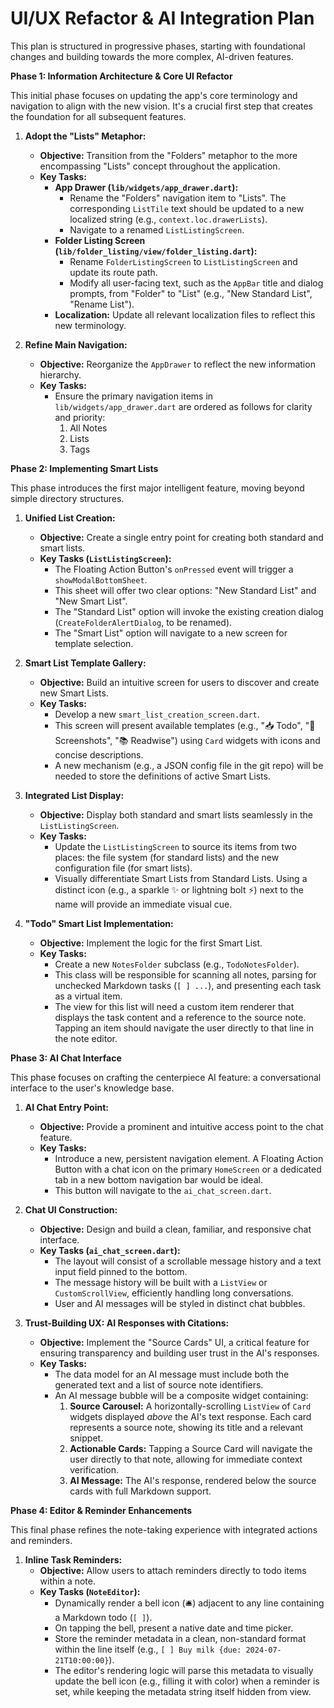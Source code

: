 # **UI/UX Refactor & AI Integration Plan**

This plan is structured in progressive phases, starting with foundational changes and building towards the more complex, AI-driven features.

**Phase 1: Information Architecture & Core UI Refactor**

This initial phase focuses on updating the app's core terminology and navigation to align with the new vision. It's a crucial first step that creates the foundation for all subsequent features.

1.  **Adopt the "Lists" Metaphor:**
    *   **Objective:** Transition from the "Folders" metaphor to the more encompassing "Lists" concept throughout the application.
    *   **Key Tasks:**
        *   **App Drawer (`lib/widgets/app_drawer.dart`):**
            *   Rename the "Folders" navigation item to "Lists". The corresponding `ListTile` text should be updated to a new localized string (e.g., `context.loc.drawerLists`).
            *   Navigate to a renamed `ListListingScreen`.
        *   **Folder Listing Screen (`lib/folder_listing/view/folder_listing.dart`):**
            *   Rename `FolderListingScreen` to `ListListingScreen` and update its route path.
            *   Modify all user-facing text, such as the `AppBar` title and dialog prompts, from "Folder" to "List" (e.g., "New Standard List", "Rename List").
        *   **Localization:** Update all relevant localization files to reflect this new terminology.

2.  **Refine Main Navigation:**
    *   **Objective:** Reorganize the `AppDrawer` to reflect the new information hierarchy.
    *   **Key Tasks:**
        *   Ensure the primary navigation items in `lib/widgets/app_drawer.dart` are ordered as follows for clarity and priority:
            1.  All Notes
            2.  Lists
            3.  Tags

**Phase 2: Implementing Smart Lists**

This phase introduces the first major intelligent feature, moving beyond simple directory structures.

1.  **Unified List Creation:**
    *   **Objective:** Create a single entry point for creating both standard and smart lists.
    *   **Key Tasks (`ListListingScreen`):**
        *   The Floating Action Button's `onPressed` event will trigger a `showModalBottomSheet`.
        *   This sheet will offer two clear options: "New Standard List" and "New Smart List".
        *   The "Standard List" option will invoke the existing creation dialog (`CreateFolderAlertDialog`, to be renamed).
        *   The "Smart List" option will navigate to a new screen for template selection.

2.  **Smart List Template Gallery:**
    *   **Objective:** Build an intuitive screen for users to discover and create new Smart Lists.
    *   **Key Tasks:**
        *   Develop a new `smart_list_creation_screen.dart`.
        *   This screen will present available templates (e.g., "📥 Todo", "📸 Screenshots", "📚 Readwise") using `Card` widgets with icons and concise descriptions.
        *   A new mechanism (e.g., a JSON config file in the git repo) will be needed to store the definitions of active Smart Lists.

3.  **Integrated List Display:**
    *   **Objective:** Display both standard and smart lists seamlessly in the `ListListingScreen`.
    *   **Key Tasks:**
        *   Update the `ListListingScreen` to source its items from two places: the file system (for standard lists) and the new configuration file (for smart lists).
        *   Visually differentiate Smart Lists from Standard Lists. Using a distinct icon (e.g., a sparkle ✨ or lightning bolt ⚡️) next to the name will provide an immediate visual cue.

4.  **"Todo" Smart List Implementation:**
    *   **Objective:** Implement the logic for the first Smart List.
    *   **Key Tasks:**
        *   Create a new `NotesFolder` subclass (e.g., `TodoNotesFolder`).
        *   This class will be responsible for scanning all notes, parsing for unchecked Markdown tasks (`[ ] ...`), and presenting each task as a virtual item.
        *   The view for this list will need a custom item renderer that displays the task content and a reference to the source note. Tapping an item should navigate the user directly to that line in the note editor.

**Phase 3: AI Chat Interface**

This phase focuses on crafting the centerpiece AI feature: a conversational interface to the user's knowledge base.

1.  **AI Chat Entry Point:**
    *   **Objective:** Provide a prominent and intuitive access point to the chat feature.
    *   **Key Tasks:**
        *   Introduce a new, persistent navigation element. A Floating Action Button with a chat icon on the primary `HomeScreen` or a dedicated tab in a new bottom navigation bar would be ideal.
        *   This button will navigate to the `ai_chat_screen.dart`.

2.  **Chat UI Construction:**
    *   **Objective:** Design and build a clean, familiar, and responsive chat interface.
    *   **Key Tasks (`ai_chat_screen.dart`):**
        *   The layout will consist of a scrollable message history and a text input field pinned to the bottom.
        *   The message history will be built with a `ListView` or `CustomScrollView`, efficiently handling long conversations.
        *   User and AI messages will be styled in distinct chat bubbles.

3.  **Trust-Building UX: AI Responses with Citations:**
    *   **Objective:** Implement the "Source Cards" UI, a critical feature for ensuring transparency and building user trust in the AI's responses.
    *   **Key Tasks:**
        *   The data model for an AI message must include both the generated text and a list of source note identifiers.
        *   An AI message bubble will be a composite widget containing:
            1.  **Source Carousel:** A horizontally-scrolling `ListView` of `Card` widgets displayed *above* the AI's text response. Each card represents a source note, showing its title and a relevant snippet.
            2.  **Actionable Cards:** Tapping a Source Card will navigate the user directly to that note, allowing for immediate context verification.
            3.  **AI Message:** The AI's response, rendered below the source cards with full Markdown support.

**Phase 4: Editor & Reminder Enhancements**

This final phase refines the note-taking experience with integrated actions and reminders.

1.  **Inline Task Reminders:**
    *   **Objective:** Allow users to attach reminders directly to todo items within a note.
    *   **Key Tasks (`NoteEditor`):**
        *   Dynamically render a bell icon (🛎️) adjacent to any line containing a Markdown todo (`[ ]`).
        *   On tapping the bell, present a native date and time picker.
        *   Store the reminder metadata in a clean, non-standard format within the line itself (e.g., `[ ] Buy milk {due: 2024-07-21T10:00:00}`).
        *   The editor's rendering logic will parse this metadata to visually update the bell icon (e.g., filling it with color) when a reminder is set, while keeping the metadata string itself hidden from view.
